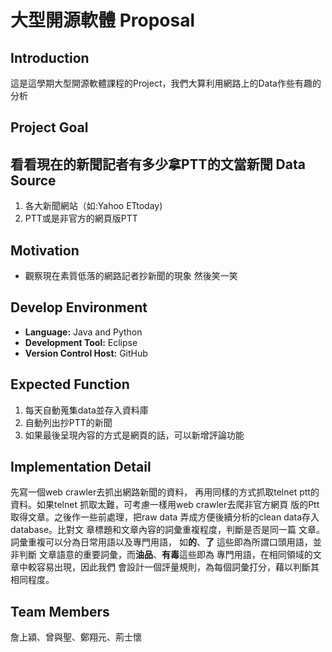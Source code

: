 大型開源軟體 Proposal
=====================

Introduction
------------
這是這學期大型開源軟體課程的Project，我們大算利用網路上的Data作些有趣的分析

Project Goal
------------
看看現在的新聞記者有多少拿PTT的文當新聞
Data Source
-----------
1. 各大新聞網站（如:Yahoo ETtoday)
2. PTT或是非官方的網頁版PTT

Motivation
----------
*  觀察現在素質低落的網路記者抄新聞的現象 然後笑一笑



Develop Environment
-------------------
* **Language:**  Java and Python
* **Development Tool:**  Eclipse 
* **Version Control Host:**  GitHub

Expected Function
-----------------
1. 每天自動蒐集data並存入資料庫
2. 自動列出抄PTT的新聞 
3. 如果最後呈現內容的方式是網頁的話，可以新增評論功能

Implementation Detail
---------------------
  先寫一個web crawler去抓出網路新聞的資料，
  再用同樣的方式抓取telnet ptt的資料。如果telnet
  抓取太難，可考慮一樣用web crawler去爬非官方網頁
  版的Ptt 取得文章。之後作一些前處理，把raw data 
  弄成方便後續分析的clean data存入database。比對文
  章標題和文章內容的詞彙重複程度，判斷是否是同一篇
  文章。詞彙重複可以分為日常用語以及專門用語，
  如**的**、**了** 這些即為所謂口頭用語，並非判斷
  文章語意的重要詞彙，而**油品**、**有毒**這些即為
  專門用語，在相同領域的文章中較容易出現，因此我們
  會設計一個評量規則，為每個詞彙打分，藉以判斷其
  相同程度。


Team Members
------------
詹上潁、曾與聖、鄭翔元、荊士懷
